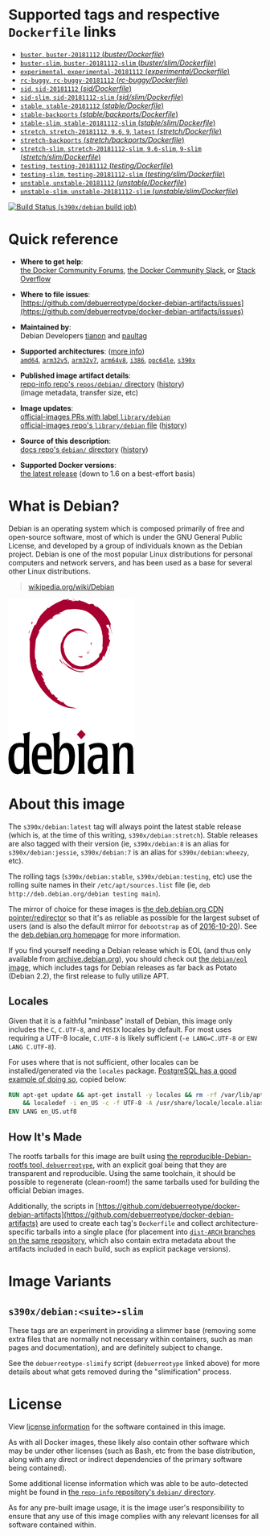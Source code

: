 <!--

********************************************************************************

WARNING:

    DO NOT EDIT "debian/README.md"

    IT IS AUTO-GENERATED

    (from the other files in "debian/" combined with a set of templates)

********************************************************************************

-->

# Supported tags and respective `Dockerfile` links

-	[`buster`, `buster-20181112` (*buster/Dockerfile*)](https://github.com/debuerreotype/docker-debian-artifacts/blob/729dab3f37c61e7ebb560405e5e2df2b2e525a9d/buster/Dockerfile)
-	[`buster-slim`, `buster-20181112-slim` (*buster/slim/Dockerfile*)](https://github.com/debuerreotype/docker-debian-artifacts/blob/729dab3f37c61e7ebb560405e5e2df2b2e525a9d/buster/slim/Dockerfile)
-	[`experimental`, `experimental-20181112` (*experimental/Dockerfile*)](https://github.com/debuerreotype/docker-debian-artifacts/blob/729dab3f37c61e7ebb560405e5e2df2b2e525a9d/experimental/Dockerfile)
-	[`rc-buggy`, `rc-buggy-20181112` (*rc-buggy/Dockerfile*)](https://github.com/debuerreotype/docker-debian-artifacts/blob/729dab3f37c61e7ebb560405e5e2df2b2e525a9d/rc-buggy/Dockerfile)
-	[`sid`, `sid-20181112` (*sid/Dockerfile*)](https://github.com/debuerreotype/docker-debian-artifacts/blob/729dab3f37c61e7ebb560405e5e2df2b2e525a9d/sid/Dockerfile)
-	[`sid-slim`, `sid-20181112-slim` (*sid/slim/Dockerfile*)](https://github.com/debuerreotype/docker-debian-artifacts/blob/729dab3f37c61e7ebb560405e5e2df2b2e525a9d/sid/slim/Dockerfile)
-	[`stable`, `stable-20181112` (*stable/Dockerfile*)](https://github.com/debuerreotype/docker-debian-artifacts/blob/729dab3f37c61e7ebb560405e5e2df2b2e525a9d/stable/Dockerfile)
-	[`stable-backports` (*stable/backports/Dockerfile*)](https://github.com/debuerreotype/docker-debian-artifacts/blob/729dab3f37c61e7ebb560405e5e2df2b2e525a9d/stable/backports/Dockerfile)
-	[`stable-slim`, `stable-20181112-slim` (*stable/slim/Dockerfile*)](https://github.com/debuerreotype/docker-debian-artifacts/blob/729dab3f37c61e7ebb560405e5e2df2b2e525a9d/stable/slim/Dockerfile)
-	[`stretch`, `stretch-20181112`, `9.6`, `9`, `latest` (*stretch/Dockerfile*)](https://github.com/debuerreotype/docker-debian-artifacts/blob/729dab3f37c61e7ebb560405e5e2df2b2e525a9d/stretch/Dockerfile)
-	[`stretch-backports` (*stretch/backports/Dockerfile*)](https://github.com/debuerreotype/docker-debian-artifacts/blob/729dab3f37c61e7ebb560405e5e2df2b2e525a9d/stretch/backports/Dockerfile)
-	[`stretch-slim`, `stretch-20181112-slim`, `9.6-slim`, `9-slim` (*stretch/slim/Dockerfile*)](https://github.com/debuerreotype/docker-debian-artifacts/blob/729dab3f37c61e7ebb560405e5e2df2b2e525a9d/stretch/slim/Dockerfile)
-	[`testing`, `testing-20181112` (*testing/Dockerfile*)](https://github.com/debuerreotype/docker-debian-artifacts/blob/729dab3f37c61e7ebb560405e5e2df2b2e525a9d/testing/Dockerfile)
-	[`testing-slim`, `testing-20181112-slim` (*testing/slim/Dockerfile*)](https://github.com/debuerreotype/docker-debian-artifacts/blob/729dab3f37c61e7ebb560405e5e2df2b2e525a9d/testing/slim/Dockerfile)
-	[`unstable`, `unstable-20181112` (*unstable/Dockerfile*)](https://github.com/debuerreotype/docker-debian-artifacts/blob/729dab3f37c61e7ebb560405e5e2df2b2e525a9d/unstable/Dockerfile)
-	[`unstable-slim`, `unstable-20181112-slim` (*unstable/slim/Dockerfile*)](https://github.com/debuerreotype/docker-debian-artifacts/blob/729dab3f37c61e7ebb560405e5e2df2b2e525a9d/unstable/slim/Dockerfile)

[![Build Status](https://doi-janky.infosiftr.net/job/multiarch/job/s390x/job/debian/badge/icon) (`s390x/debian` build job)](https://doi-janky.infosiftr.net/job/multiarch/job/s390x/job/debian/)

# Quick reference

-	**Where to get help**:  
	[the Docker Community Forums](https://forums.docker.com/), [the Docker Community Slack](https://blog.docker.com/2016/11/introducing-docker-community-directory-docker-community-slack/), or [Stack Overflow](https://stackoverflow.com/search?tab=newest&q=docker)

-	**Where to file issues**:  
	[https://github.com/debuerreotype/docker-debian-artifacts/issues](https://github.com/debuerreotype/docker-debian-artifacts/issues)

-	**Maintained by**:  
	Debian Developers [tianon](https://qa.debian.org/developer.php?login=tianon) and [paultag](https://qa.debian.org/developer.php?login=paultag)

-	**Supported architectures**: ([more info](https://github.com/docker-library/official-images#architectures-other-than-amd64))  
	[`amd64`](https://hub.docker.com/r/amd64/debian/), [`arm32v5`](https://hub.docker.com/r/arm32v5/debian/), [`arm32v7`](https://hub.docker.com/r/arm32v7/debian/), [`arm64v8`](https://hub.docker.com/r/arm64v8/debian/), [`i386`](https://hub.docker.com/r/i386/debian/), [`ppc64le`](https://hub.docker.com/r/ppc64le/debian/), [`s390x`](https://hub.docker.com/r/s390x/debian/)

-	**Published image artifact details**:  
	[repo-info repo's `repos/debian/` directory](https://github.com/docker-library/repo-info/blob/master/repos/debian) ([history](https://github.com/docker-library/repo-info/commits/master/repos/debian))  
	(image metadata, transfer size, etc)

-	**Image updates**:  
	[official-images PRs with label `library/debian`](https://github.com/docker-library/official-images/pulls?q=label%3Alibrary%2Fdebian)  
	[official-images repo's `library/debian` file](https://github.com/docker-library/official-images/blob/master/library/debian) ([history](https://github.com/docker-library/official-images/commits/master/library/debian))

-	**Source of this description**:  
	[docs repo's `debian/` directory](https://github.com/docker-library/docs/tree/master/debian) ([history](https://github.com/docker-library/docs/commits/master/debian))

-	**Supported Docker versions**:  
	[the latest release](https://github.com/docker/docker-ce/releases/latest) (down to 1.6 on a best-effort basis)

# What is Debian?

Debian is an operating system which is composed primarily of free and open-source software, most of which is under the GNU General Public License, and developed by a group of individuals known as the Debian project. Debian is one of the most popular Linux distributions for personal computers and network servers, and has been used as a base for several other Linux distributions.

> [wikipedia.org/wiki/Debian](https://en.wikipedia.org/wiki/Debian)

![logo](https://raw.githubusercontent.com/docker-library/docs/b449be7df57e9ed9086bb5821bfb5d6cdc5d67a4/debian/logo.png)

# About this image

The `s390x/debian:latest` tag will always point the latest stable release (which is, at the time of this writing, `s390x/debian:stretch`). Stable releases are also tagged with their version (ie, `s390x/debian:8` is an alias for `s390x/debian:jessie`, `s390x/debian:7` is an alias for `s390x/debian:wheezy`, etc).

The rolling tags (`s390x/debian:stable`, `s390x/debian:testing`, etc) use the rolling suite names in their `/etc/apt/sources.list` file (ie, `deb http://deb.debian.org/debian testing main`).

The mirror of choice for these images is [the deb.debian.org CDN pointer/redirector](https://deb.debian.org) so that it's as reliable as possible for the largest subset of users (and is also the default mirror for `debootstrap` as of [2016-10-20](https://anonscm.debian.org/cgit/d-i/debootstrap.git/commit/?id=9e8bc60ad1ccf3a25ce7890526b70059f3e770de)). See the [deb.debian.org homepage](https://deb.debian.org) for more information.

If you find yourself needing a Debian release which is EOL (and thus only available from [archive.debian.org](http://archive.debian.org)), you should check out [the `debian/eol` image](https://hub.docker.com/r/debian/eol/), which includes tags for Debian releases as far back as Potato (Debian 2.2), the first release to fully utilize APT.

## Locales

Given that it is a faithful "minbase" install of Debian, this image only includes the `C`, `C.UTF-8`, and `POSIX` locales by default. For most uses requiring a UTF-8 locale, `C.UTF-8` is likely sufficient (`-e LANG=C.UTF-8` or `ENV LANG C.UTF-8`).

For uses where that is not sufficient, other locales can be installed/generated via the `locales` package. [PostgreSQL has a good example of doing so](https://github.com/docker-library/postgres/blob/69bc540ecfffecce72d49fa7e4a46680350037f9/9.6/Dockerfile#L21-L24), copied below:

```dockerfile
RUN apt-get update && apt-get install -y locales && rm -rf /var/lib/apt/lists/* \
	&& localedef -i en_US -c -f UTF-8 -A /usr/share/locale/locale.alias en_US.UTF-8
ENV LANG en_US.utf8
```

## How It's Made

The rootfs tarballs for this image are built using [the reproducible-Debian-rootfs tool, `debuerreotype`](https://github.com/debuerreotype/debuerreotype), with an explicit goal being that they are transparent and reproducible. Using the same toolchain, it should be possible to regenerate (clean-room!) the same tarballs used for building the official Debian images.

Additionally, the scripts in [https://github.com/debuerreotype/docker-debian-artifacts](https://github.com/debuerreotype/docker-debian-artifacts) are used to create each tag's `Dockerfile` and collect architecture-specific tarballs into a single place (for placement into [`dist-ARCH` branches on the same repository](https://github.com/debuerreotype/docker-debian-artifacts/branches), which also contain extra metadata about the artifacts included in each build, such as explicit package versions).

# Image Variants

## `s390x/debian:<suite>-slim`

These tags are an experiment in providing a slimmer base (removing some extra files that are normally not necessary within containers, such as man pages and documentation), and are definitely subject to change.

See the `debuerreotype-slimify` script (`debuerreotype` linked above) for more details about what gets removed during the "slimification" process.

# License

View [license information](https://www.debian.org/social_contract#guidelines) for the software contained in this image.

As with all Docker images, these likely also contain other software which may be under other licenses (such as Bash, etc from the base distribution, along with any direct or indirect dependencies of the primary software being contained).

Some additional license information which was able to be auto-detected might be found in [the `repo-info` repository's `debian/` directory](https://github.com/docker-library/repo-info/tree/master/repos/debian).

As for any pre-built image usage, it is the image user's responsibility to ensure that any use of this image complies with any relevant licenses for all software contained within.
